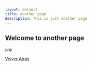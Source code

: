 ```yaml
---
layout: default
title: Another page
description: This is just another page
---
```


## Welcome to another page

_yay_

<a href="javascript:history.back()">Volver Atrás</a>
